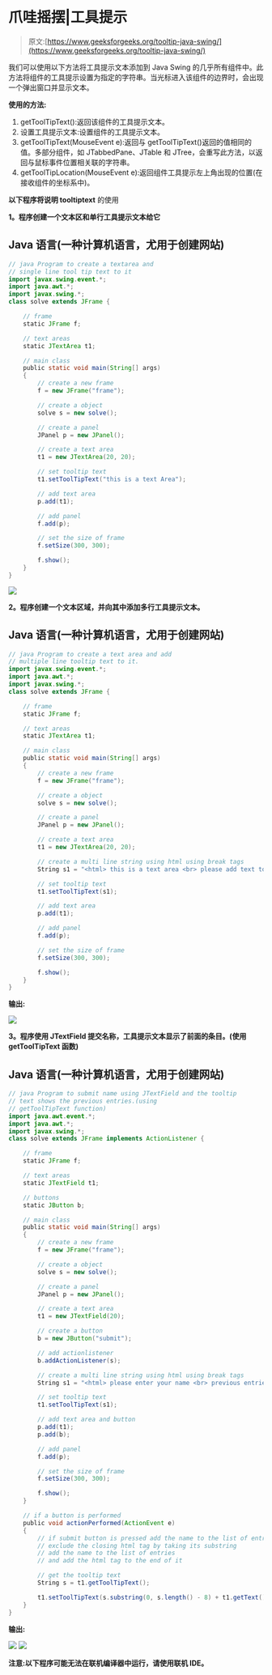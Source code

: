 # 爪哇摇摆|工具提示

> 原文:[https://www.geeksforgeeks.org/tooltip-java-swing/](https://www.geeksforgeeks.org/tooltip-java-swing/)

我们可以使用以下方法将工具提示文本添加到 Java Swing 的几乎所有组件中。此方法将组件的工具提示设置为指定的字符串。当光标进入该组件的边界时，会出现一个弹出窗口并显示文本。

**使用的方法:**

1.  getToolTipText():返回该组件的工具提示文本。
2.  设置工具提示文本:设置组件的工具提示文本。
3.  getToolTipText(MouseEvent e):返回与 getToolTipText()返回的值相同的值。多部分组件，如 JTabbedPane、JTable 和 JTree，会重写此方法，以返回与鼠标事件位置相关联的字符串。
4.  getToolTipLocation(MouseEvent e):返回组件工具提示左上角出现的位置(在接收组件的坐标系中)。

**以下程序将说明 tooltiptext** 的使用

**1。程序创建一个文本区和单行工具提示文本给它**

## Java 语言(一种计算机语言，尤用于创建网站)

```java
// java Program to create a textarea and
// single line tool tip text to it
import javax.swing.event.*;
import java.awt.*;
import javax.swing.*;
class solve extends JFrame {

    // frame
    static JFrame f;

    // text areas
    static JTextArea t1;

    // main class
    public static void main(String[] args)
    {
        // create a new frame
        f = new JFrame("frame");

        // create a object
        solve s = new solve();

        // create a panel
        JPanel p = new JPanel();

        // create a text area
        t1 = new JTextArea(20, 20);

        // set tooltip text
        t1.setToolTipText("this is a text Area");

        // add text area
        p.add(t1);

        // add panel
        f.add(p);

        // set the size of frame
        f.setSize(300, 300);

        f.show();
    }
}
```

![](img/48cf9c5fdd31e68f71e1b8e238cec6d6.png)

**2。程序创建一个文本区域，并向其中添加多行工具提示文本。**

## Java 语言(一种计算机语言，尤用于创建网站)

```java
// java Program to create a text area and add
// multiple line tooltip text to it.
import javax.swing.event.*;
import java.awt.*;
import javax.swing.*;
class solve extends JFrame {

    // frame
    static JFrame f;

    // text areas
    static JTextArea t1;

    // main class
    public static void main(String[] args)
    {
        // create a new frame
        f = new JFrame("frame");

        // create a object
        solve s = new solve();

        // create a panel
        JPanel p = new JPanel();

        // create a text area
        t1 = new JTextArea(20, 20);

        // create a multi line string using html using break tags
        String s1 = "<html> this is a text area <br> please add text to it <br> it has 20 rows <br> it has 20 columns </html> ";

        // set tooltip text
        t1.setToolTipText(s1);

        // add text area
        p.add(t1);

        // add panel
        f.add(p);

        // set the size of frame
        f.setSize(300, 300);

        f.show();
    }
}
```

**输出:**

![](img/c3b363cc08a2d56727abb88c08b43b7f.png)

**3。程序使用 JTextField 提交名称，工具提示文本显示了前面的条目。(使用 getToolTipText 函数)**

## Java 语言(一种计算机语言，尤用于创建网站)

```java
// java Program to submit name using JTextField and the tooltip
// text shows the previous entries.(using
// getToolTipText function)
import java.awt.event.*;
import java.awt.*;
import javax.swing.*;
class solve extends JFrame implements ActionListener {

    // frame
    static JFrame f;

    // text areas
    static JTextField t1;

    // buttons
    static JButton b;

    // main class
    public static void main(String[] args)
    {
        // create a new frame
        f = new JFrame("frame");

        // create a object
        solve s = new solve();

        // create a panel
        JPanel p = new JPanel();

        // create a text area
        t1 = new JTextField(20);

        // create a button
        b = new JButton("submit");

        // add actionlistener
        b.addActionListener(s);

        // create a multi line string using html using break tags
        String s1 = "<html> please enter your name <br> previous entries are <br>     </html>";

        // set tooltip text
        t1.setToolTipText(s1);

        // add text area and button
        p.add(t1);
        p.add(b);

        // add panel
        f.add(p);

        // set the size of frame
        f.setSize(300, 300);

        f.show();
    }

    // if a button is performed
    public void actionPerformed(ActionEvent e)
    {
        // if submit button is pressed add the name to the list of entries
        // exclude the closing html tag by taking its substring
        // add the name to the list of entries
        // and add the html tag to the end of it

        // get the tooltip text
        String s = t1.getToolTipText();

        t1.setToolTipText(s.substring(0, s.length() - 8) + t1.getText() + "<br>      <html");
    }
}
```

**输出:**

![](img/fcb850c88b9c4c057b11507822f01807.png) ![](img/dc5db441f2a68c40887a276f3b1e07b9.png)

**注意:以下程序可能无法在联机编译器中运行，请使用联机 IDE。**